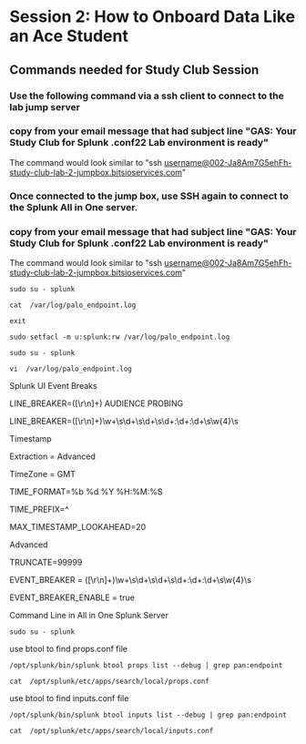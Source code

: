# Session 2: How to Onboard Data Like an Ace Student

## Commands needed for Study Club Session

### Use the following command via a ssh client to connect to the lab jump server
### copy from your email message that had subject line "GAS: Your Study Club for Splunk .conf22 Lab environment is ready"

The command would look similar to "ssh username@002-Ja8Am7G5ehFh-study-club-lab-2-jumpbox.bitsioservices.com"

### Once connected to the jump box, use SSH again to connect to the Splunk All in One server.

### copy from your email message that had subject line "GAS: Your Study Club for Splunk .conf22 Lab environment is ready"

The command would look similar to "ssh username@002-Ja8Am7G5ehFh-study-club-lab-2-jumpbox.bitsioservices.com"
```
sudo su - splunk 
```
```
cat  /var/log/palo_endpoint.log
```
```
exit
```
```
sudo setfacl -m u:splunk:rw /var/log/palo_endpoint.log
```
```
sudo su - splunk 
```
```
vi  /var/log/palo_endpoint.log
```

Splunk UI
Event Breaks

LINE_BREAKER=([\r\n]+) AUDIENCE PROBING

LINE_BREAKER=([\r\n]+)\w+\s\d+\s\d+\s\d+:\d+:\d+\s\w{4}\s

Timestamp

Extraction = Advanced

TimeZone = GMT

TIME_FORMAT=%b %d %Y %H:%M:%S

TIME_PREFIX=^

MAX_TIMESTAMP_LOOKAHEAD=20

Advanced

TRUNCATE=99999

EVENT_BREAKER = ([\r\n]+)\w+\s\d+\s\d+\s\d+:\d+:\d+\s\w{4}\s

EVENT_BREAKER_ENABLE = true


Command Line in All in One Splunk Server
```
sudo su - splunk 
```
use btool to find props.conf file 
```
/opt/splunk/bin/splunk btool props list --debug | grep pan:endpoint
```
```
cat  /opt/splunk/etc/apps/search/local/props.conf
```

use btool to find inputs.conf file 
```
/opt/splunk/bin/splunk btool inputs list --debug | grep pan:endpoint
```
```
cat  /opt/splunk/etc/apps/search/local/inputs.conf
```